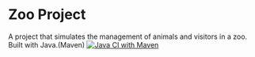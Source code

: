 
# Zoo Project
A project that simulates the management of animals and visitors in a zoo. Built with Java.(Maven)
[![Java CI with Maven](https://github.com/Niihaad/-POO_Repository1/actions/workflows/main.yml/badge.svg)](https://github.com/Niihaad/-POO_Repository1/actions/workflows/main.yml)
